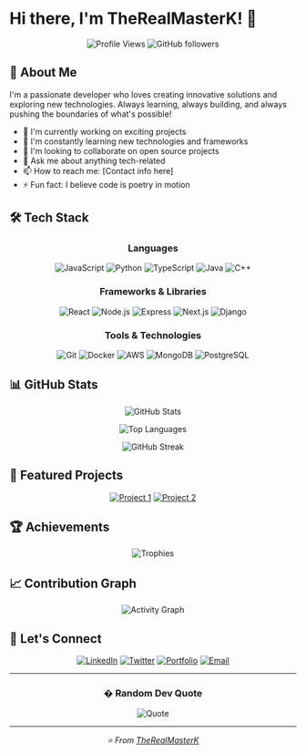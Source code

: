 # Hi there, I'm TheRealMasterK! 👋

<div align="center">

  ![Profile Views](https://komarev.com/ghpvc/?username=TheRealMasterK&color=blueviolet&style=flat-square)
  ![GitHub followers](https://img.shields.io/github/followers/TheRealMasterK?style=social)

</div>

## 🚀 About Me

I'm a passionate developer who loves creating innovative solutions and exploring new technologies. Always learning, always building, and always pushing the boundaries of what's possible!

- 🔭 I'm currently working on exciting projects
- 🌱 I'm constantly learning new technologies and frameworks
- 👯 I'm looking to collaborate on open source projects
- 💬 Ask me about anything tech-related
- 📫 How to reach me: [Contact info here]
- ⚡ Fun fact: I believe code is poetry in motion

## 🛠️ Tech Stack

<div align="center">

### Languages
![JavaScript](https://img.shields.io/badge/-JavaScript-F7DF1E?style=flat-square&logo=javascript&logoColor=black)
![Python](https://img.shields.io/badge/-Python-3776AB?style=flat-square&logo=python&logoColor=white)
![TypeScript](https://img.shields.io/badge/-TypeScript-3178C6?style=flat-square&logo=typescript&logoColor=white)
![Java](https://img.shields.io/badge/-Java-007396?style=flat-square&logo=java&logoColor=white)
![C++](https://img.shields.io/badge/-C++-00599C?style=flat-square&logo=c%2B%2B&logoColor=white)

### Frameworks & Libraries
![React](https://img.shields.io/badge/-React-61DAFB?style=flat-square&logo=react&logoColor=black)
![Node.js](https://img.shields.io/badge/-Node.js-339933?style=flat-square&logo=node.js&logoColor=white)
![Express](https://img.shields.io/badge/-Express-000000?style=flat-square&logo=express&logoColor=white)
![Next.js](https://img.shields.io/badge/-Next.js-000000?style=flat-square&logo=next.js&logoColor=white)
![Django](https://img.shields.io/badge/-Django-092E20?style=flat-square&logo=django&logoColor=white)

### Tools & Technologies
![Git](https://img.shields.io/badge/-Git-F05032?style=flat-square&logo=git&logoColor=white)
![Docker](https://img.shields.io/badge/-Docker-2496ED?style=flat-square&logo=docker&logoColor=white)
![AWS](https://img.shields.io/badge/-AWS-232F3E?style=flat-square&logo=amazon-aws&logoColor=white)
![MongoDB](https://img.shields.io/badge/-MongoDB-47A248?style=flat-square&logo=mongodb&logoColor=white)
![PostgreSQL](https://img.shields.io/badge/-PostgreSQL-336791?style=flat-square&logo=postgresql&logoColor=white)

</div>

## 📊 GitHub Stats

<div align="center">

  ![GitHub Stats](https://github-readme-stats.vercel.app/api?username=TheRealMasterK&show_icons=true&theme=radical&hide_border=true&count_private=true)

  ![Top Languages](https://github-readme-stats.vercel.app/api/top-langs/?username=TheRealMasterK&layout=compact&theme=radical&hide_border=true)

  ![GitHub Streak](https://github-readme-streak-stats.herokuapp.com/?user=TheRealMasterK&theme=radical&hide_border=true)

</div>

## 🎯 Featured Projects

<div align="center">

[![Project 1](https://github-readme-stats.vercel.app/api/pin/?username=TheRealMasterK&repo=your-repo-name&theme=radical&hide_border=true)](https://github.com/TheRealMasterK/your-repo-name)
[![Project 2](https://github-readme-stats.vercel.app/api/pin/?username=TheRealMasterK&repo=another-repo-name&theme=radical&hide_border=true)](https://github.com/TheRealMasterK/another-repo-name)

</div>

## 🏆 Achievements

<div align="center">

  ![Trophies](https://github-profile-trophy.vercel.app/?username=TheRealMasterK&theme=radical&no-frame=true&margin-w=15&margin-h=15&column=4)

</div>

## 📈 Contribution Graph

<div align="center">

  ![Activity Graph](https://github-readme-activity-graph.vercel.app/graph?username=TheRealMasterK&theme=tokyo-night&hide_border=true)

</div>

## 🤝 Let's Connect

<div align="center">

[![LinkedIn](https://img.shields.io/badge/-LinkedIn-0077B5?style=for-the-badge&logo=linkedin&logoColor=white)](https://linkedin.com/in/yourprofile)
[![Twitter](https://img.shields.io/badge/-Twitter-1DA1F2?style=for-the-badge&logo=twitter&logoColor=white)](https://twitter.com/yourhandle)
[![Portfolio](https://img.shields.io/badge/-Portfolio-FF5722?style=for-the-badge&logo=google-chrome&logoColor=white)](https://yourportfolio.com)
[![Email](https://img.shields.io/badge/-Email-D14836?style=for-the-badge&logo=gmail&logoColor=white)](mailto:your.email@gmail.com)

</div>

---

<div align="center">

  ### � Random Dev Quote
  ![Quote](https://quotes-github-readme.vercel.app/api?type=horizontal&theme=radical)

  ---

  <i>⭐ From [TheRealMasterK](https://github.com/TheRealMasterK)</i>

</div>
